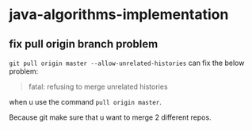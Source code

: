 # java-algorithms-implementation

## fix pull origin branch problem

`git pull origin master --allow-unrelated-histories` can fix the below problem:

>fatal: refusing to merge unrelated histories

when u use the command `pull origin master`.

Because git make sure that u want to merge 2 different repos.